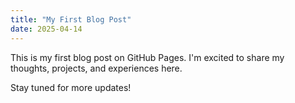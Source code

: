```yaml
---
title: "My First Blog Post"
date: 2025-04-14
---
```


This is my first blog post on GitHub Pages. I'm excited to share my thoughts, projects, and experiences here.

Stay tuned for more updates!
